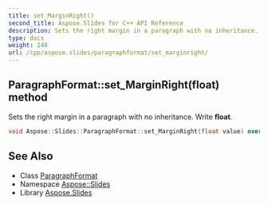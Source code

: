 ```yaml
---
title: set_MarginRight()
second_title: Aspose.Slides for C++ API Reference
description: Sets the right margin in a paragraph with no inheritance. Write float.
type: docs
weight: 248
url: /cpp/aspose.slides/paragraphformat/set_marginright/
---
```

## ParagraphFormat::set_MarginRight(float) method


Sets the right margin in a paragraph with no inheritance. Write **float**.

```cpp
void Aspose::Slides::ParagraphFormat::set_MarginRight(float value) override
```

## See Also

* Class [ParagraphFormat](./)
* Namespace [Aspose::Slides](../)
* Library [Aspose.Slides](../../)